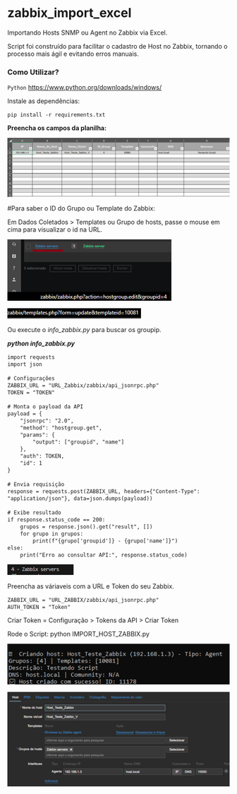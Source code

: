 # zabbix_import_excel
Importando Hosts SNMP ou Agent no Zabbix via Excel.

Script foi construído para facilitar o cadastro de Host no Zabbix, tornando o processo mais ágil e evitando erros manuais.


### Como Utilizar?

`Python` https://www.python.org/downloads/windows/

Instale as dependências:
```
pip install -r requirements.txt
```



**Preencha os campos da planilha:**

![Title](imagens/1.png)

#Para saber o ID do Grupo ou Template do Zabbix:

Em Dados Coletados > Templates ou Grupo de hosts, passe o mouse em cima para visualizar o id na URL.

![Title](imagens/4.png)

![Title](imagens/2.png)

Ou execute o *info_zabbix.py* para buscar os groupip.

***python info_zabbix.py***
```
import requests
import json

# Configurações
ZABBIX_URL = "URL_Zabbix/zabbix/api_jsonrpc.php"
TOKEN = "TOKEN"

# Monta o payload da API
payload = {
    "jsonrpc": "2.0",
    "method": "hostgroup.get",
    "params": {
        "output": ["groupid", "name"]
    },
    "auth": TOKEN,
    "id": 1
}

# Envia requisição
response = requests.post(ZABBIX_URL, headers={"Content-Type": "application/json"}, data=json.dumps(payload))

# Exibe resultado
if response.status_code == 200:
    grupos = response.json().get("result", [])
    for grupo in grupos:
        print(f"{grupo['groupid']} - {grupo['name']}")
else:
    print("Erro ao consultar API:", response.status_code)
```

![Title](imagens/7.png)



Preencha as váriaveis com a URL e Token do seu Zabbix.
```
ZABBIX_URL = "URL_ZABBIX/zabbix/api_jsonrpc.php"
AUTH_TOKEN = "Token"
```


Criar Token = Configuração > Tokens da API > Criar Token



Rode o Script: python IMPORT_HOST_ZABBIX.py

![Title](imagens/5.png)

![Title](imagens/6.png)



